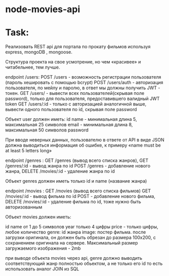 # node-movies-api

# Task:

Реализовать REST api для портала по прокату фильмов
используя express, mongoDB , mongoose.

Структура проекта на свое усмотрение, но  чем «красивее» и читабельнее, тем лучше.

endpoint /users:
POST /users - возможность регистрации пользователя (пароль хешировать с помощью bcrypt)
POST /users/auth - авторизация пользователя, по мейлу и паролю, в ответ мы должны получить JWT - токен.
GET /users/ - вывести всех пользователей(скрывая поле password), только для пользователя, предоставившего валидный JWT token
GET /users/:id - только с авторизацией аналогичной выше, вывести одного пользователя по id, скрывая поле password


Объект user должен иметь:
id
name  - минимальная длина 5, максимальная 25 символов
email - минимальная длина 8, максимальная 50 символов
password

При вводе неверных данных, пользователю в ответе от API в виде JSON должна выводиться информация об ошибке, к примеру «name must be at least 5 letters long»

endpoint /genres :
GET /genres (вывод всего списка жанров),
GET /genres/:id - вывод жанра по id
POST /genres - добавление нового жанра,
DELETE /movies/:id - удаление жанра по id

Объект genres должен иметь только id и name (название жанра)

endpoint /movies :
GET /movies (вывод всего списка фильмов)
GET /movies/:id - вывод фильма по id
POST - добавление нового фильма,
DELETE /movies/:id - удаление фильма по id, тоже нужно быть авторизованным

Объект movies должен иметь:

id
name   от 1 до 5 символов
year	   только 4 цифры
price - только цифры, любое количество
genre: id жанра
image: постер фильма.  после загрузки оригинала, он должен быть обрезан до размера 100x200, с сохранением оригинала на сервере. Максимальный размер загружаемого изображения - 2mb

при выводе объекта movies через api, genre должно выводить соответствующий жанр полностью обьектом, а не только его id
то есть использовать аналог JOIN из SQL
